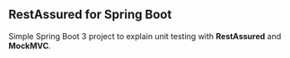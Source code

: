 ## RestAssured for Spring Boot


Simple Spring Boot 3 project to explain unit testing with **RestAssured** and **MockMVC**.
